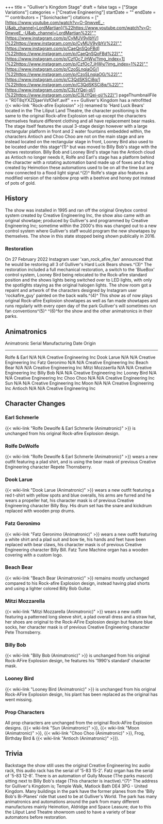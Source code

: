 +++
title = "Gulliver's Kingdom Stage"
draft = false
tags = ["Stage Variations"]
categories = ["Creative Engineering"]
startDate = ""
endDate = ""
contributors = ["Sonichacker"]
citations = ["[https://www.youtube.com/watch?v=O-0nwveE_-U&ab_channel=LordMartian](%22https://www.youtube.com/watch?v=O-0nwveE_-U&ab_channel=LordMartian%22)","[https://www.instagram.com/p/CyMUV9yIbYi/](%22https://www.instagram.com/p/CyMUV9yIbYi/%22)","[https://www.instagram.com/p/CaeQnSQoFBd](%22https://www.instagram.com/p/CaeQnSQoFBd%22)","[https://www.instagram.com/p/CzfOc7_iHWy/?img_index=1](%22https://www.instagram.com/p/CzfOc7_iHWy/?img_index=1%22)","[https://www.instagram.com/p/CzoSLnqiaOG/](%22https://www.instagram.com/p/CzoSLnqiaOG/%22)","[https://www.instagram.com/p/C3QdSKSCi8q/](%22https://www.instagram.com/p/C3QdSKSCi8q/%22)","[https://www.instagram.com/p/C3LtYQei-oI/](%22https://www.instagram.com/p/C3LtYQei-oI/%22)"]
pageThumbnailFile = "R0T8qYXZDjaerVsfOleY.avif"
+++
Gulliver's Kingdom has a retrofitted {{< wiki-link "Rock-afire Explosion" >}} renamed to 'Hard Luck Bears' located in the The Liliput Land Theatre, the character positioning is the same to the original Rock-afire Explosion set-up except the characters themselves feature different clothing and all have replacement bear masks.
The stage itself features the usual 3-stage design however with a large rectangular platform in front and 2 water fountains embedded within, the characters Antioch and Choo Choo are not on the main stage and are instead located on the rectangular stage in front, Looney Bird also used to be located under this stage^(1)^ but was moved to Billy Bob's stage with the shows restoration.
Billy Bob and Looney Bird's stage has the Antioch cloud as Antioch no longer needs it, Rolfe and Earl's stage has a platform behind the character with a rotating automation band made up of foxes and a frog created by Heimotion these automations used to be on all the time but are now connected to a flood light signal.^(2)^ Rolfe's stage also features a modified version of the rainbow prop with a beehive and honey pot instead of pots of gold.

## History

The show was installed in 1995 and ran off the original Greybox control system created by Creative Engineering Inc, the show also came with an original showtape; produced by Gulliver's and programmed by Creative Engineering Inc; sometime within the 2000's this was changed out to a new control system where Gulliver's staff would program the new showtapes by themselves. The show in this state stopped being shown publically in 2016.

### Restoration

On 27 February 2022 Instagram user 'xan_rock_afire_fan' announced that he would be restoring all 3 of Gulliver's Hard Luck Bears shows.^(3)^ The restoration included a full mechanical restoration, a switch to the 'BlueBox' control system, Looney Bird being relocated to the Rock-afire standard position and the shows lights being switched over to LED lights, with only the spotlights staying as the original halogen lights.
The show room got a repaint and artwork of the characters designed by Instagram user 'rockafire_guy' painted on the back walls.^(4)^
This show as of now plays original Rock-afire Explosion showtapes as well as fan made showtapes and runs regularly with every open day of the park Gulliver's will sometimes run fan conventions^(5)^ ^(6)^for the show and the other animatronics in their parks.

## Animatronics

  Animatronic        Serial   Manufacturing Date   Origin
  ------------------ -------- -------------------- --------------------------
  Rolfe & Earl       N/A      N/A                  Creative Engineering Inc
  Dook Larue         N/A      N/A                  Creative Engineering Inc
  Fatz Geronimo      N/A      N/A                  Creative Engineering Inc
  Beach Bear         N/A      N/A                  Creative Engineering Inc
  Mitzi Mozzaerlla   N/A      N/A                  Creative Engineering Inc
  Billy Bob          N/A      N/A                  Creative Engineering Inc
  Looney Bird        N/A      N/A                  Creative Engineering Inc
  Choo Choo          N/A      N/A                  Creative Engineering Inc
  Sun                N/A      N/A                  Creative Engineering Inc
  Moon               N/A      N/A                  Creative Engineering Inc
  Antioch            N/A      N/A                  Creative Engineering Inc

## Character Changes

### Earl Schmerle

{{< wiki-link "Rolfe Dewolfe & Earl Schmerle (Animatronic)" >}} is unchanged from his original Rock-afire Explosion design.

### Rolfe DeWolfe

{{< wiki-link "Rolfe Dewolfe & Earl Schmerle (Animatronic)" >}} wears a new outfit featuring a plad shirt, and is using the bear mask of previous Creative Engineering character Repete Thornsberry.

### Dook Larue

{{< wiki-link "Dook Larue (Animatronic)" >}} wears a new outfit featuring a red t-shirt with yellow spots and blue overalls, his arms are furred and he wears a propeller hat, his character mask is of previous Creative Engineering character Billy Boy.
His drum set has the snare and kickdrum replaced with wooden prop drums.

### Fatz Geronimo

{{< wiki-link "Fatz Geronimo (Animatronic)" >}} wears a new outfit featuring a white shirt and a plad suit and bow tie, his hands and feet have been replaced with bear claws, his character mask is of previous Creative Engineering character Billy Bill.
Fatz Tune Machine organ has a wooden covering with a custom logo.

### Beach Bear

{{< wiki-link "Beach Bear (Animatronic)" >}} remains mostly unchanged compared to his Rock-afire Explosion design, instead having plad shorts and using a lighter colored Billy Bob Guitar.

### Mitzi Mozzarella

{{< wiki-link "Mitzi Mozzarella (Animatronic)" >}} wears a new outfit featuring a patterned long sleeve shirt, a plad overall dress and a straw hat, her shoes are original to the Rock-AFire Explosion design but feature blue socks, her character mask is of previous Creative Engineering character Pete Thornsberry.

### Billy Bob

{{< wiki-link "Billy Bob (Animatronic)" >}} is unchanged from his original Rock-AFire Explosion design, he features his '1990's standard' character mask.

### Looney Bird

{{< wiki-link "Looney Bird (Animatronic)" >}} is unchanged from his original Rock-AFire Explosion design, his plant has been replaced as the original has went missing.

### Prop Characters

All prop characters are unchanged from the original Rock-AFire Explosion designs. ({{< wiki-link "Sun (Animatronic)" >}}, {{< wiki-link "Moon (Animatronic)" >}}, {{< wiki-link "Choo Choo (Animatronic)" >}}, Frog, Birthday Bird & {{< wiki-link "Antioch (Animatronic)" >}}).

## Trivia

Backstage the show still uses the original Creative Engineering Inc audio rack, this audio rack has the serial of '5-83 15-2'.
Fatz organ has the serial of '5-83 12-8'.
There is an automation of Gully Mouse (The parks mascot) sitting next to Billy Bob's stage (This character is inactive).^(7)^
The address for Gulliver's Kingdom is; Temple Walk, Matlock Bath DE4 3PG - United Kingdom.
Many buildings in the park have the former planes from the 'Billy Bob's Bi-Planes' ride that used to be at Gulliver's World.
The park has many animatronics and automations around the park from many different manufactures mainly Heimotion, Aldridge and Space Leasure; due to this the Liliput Land Theatre showroom used to have a variety of bear automatons before restoration.
